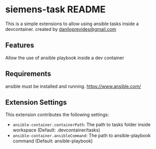 # siemens-task README

This is a simple extensions to allow using ansible tasks inside a devcontainer.
created by daniloprevides@gmail.com

## Features

Allow the use of ansible playbook inside a dev container

## Requirements

ansible must be installed and running.
https://www.ansible.com/

## Extension Settings

This extension contributes the following settings:

* `ansible-container.containerPath`: The path to tasks folder inside workspace (Default: .devcontainer/tasks)
* `ansible-container.ansibleCommand`: The path to ansible-playbook command (Default: ansible-playbook)
